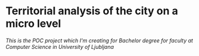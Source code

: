 # Territorial analysis of the city on a micro level

###### This is the POC project which I'm creating for Bachelor degree for faculty at Computer Science in University of Ljubljana